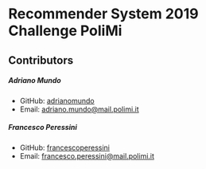 # Recommender System 2019 Challenge PoliMi

## Contributors ##

##### Adriano Mundo
- GitHub: [adrianomundo](https://github.com/adrianomundo)
- Email: adriano.mundo@mail.polimi.it
##### Francesco Peressini 
- GitHub: [francescoperessini](https://github.com/francescoperessini)
- Email: francesco.peressini@mail.polimi.it
